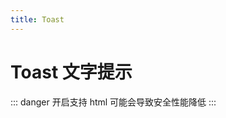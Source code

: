 ```yaml
---
title: Toast
---
```


# Toast 文字提示

<ClientOnly>
  <toast-demo-1></toast-demo-1>
  <toast-demo-2></toast-demo-2>
  <toast-demo-3></toast-demo-3>
</ClientOnly>

::: danger
开启支持 html 可能会导致安全性能降低
:::